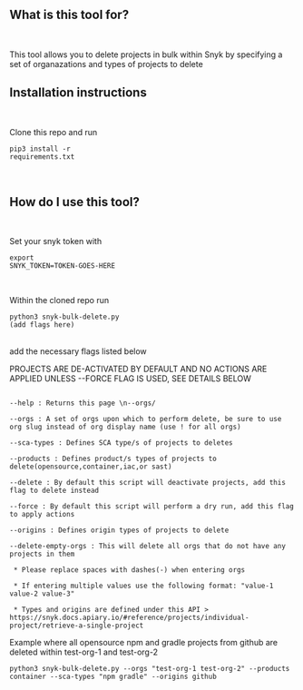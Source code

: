 <h2>What is this tool for? </h2> <br>

This tool allows you to delete projects in bulk within Snyk by specifying a set of organazations and types of projects to delete<br>

<h2>Installation instructions</h2><br>

Clone this repo and run <pre><code>pip3 install -r requirements.txt</pre></code><br>

<h2>How do I use this tool? </h2><br>

Set your snyk token with <pre><code>export SNYK_TOKEN=TOKEN-GOES-HERE</code></pre><br>

Within the cloned repo run <pre><code>python3 snyk-bulk-delete.py (add flags here)</code></pre><br> add the necessary flags listed below <br>

PROJECTS ARE DE-ACTIVATED BY DEFAULT AND NO ACTIONS ARE APPLIED UNLESS --FORCE FLAG IS USED, SEE DETAILS BELOW<br>
<pre><code>
--help : Returns this page \n--orgs/<br>
--orgs : A set of orgs upon which to perform delete, be sure to use org slug instead of org display name (use ! for all orgs)<br>
--sca-types : Defines SCA type/s of projects to deletes <br>
--products : Defines product/s types of projects to delete(opensource,container,iac,or sast)<br>
--delete : By default this script will deactivate projects, add this flag to delete instead<br>
--force : By default this script will perform a dry run, add this flag to apply actions<br>
--origins : Defines origin types of projects to delete<br>
--delete-empty-orgs : This will delete all orgs that do not have any projects in them<br>
 * Please replace spaces with dashes(-) when entering orgs <br>
 * If entering multiple values use the following format: "value-1 value-2 value-3"<br>
 * Types and origins are defined under this API > https://snyk.docs.apiary.io/#reference/projects/individual-project/retrieve-a-single-project
</code></pre>

Example where all opensource npm and gradle projects from github are deleted within test-org-1 and test-org-2
<br>
<pre><code>python3 snyk-bulk-delete.py --orgs "test-org-1 test-org-2" --products container --sca-types "npm gradle" --origins github
</code></pre>



